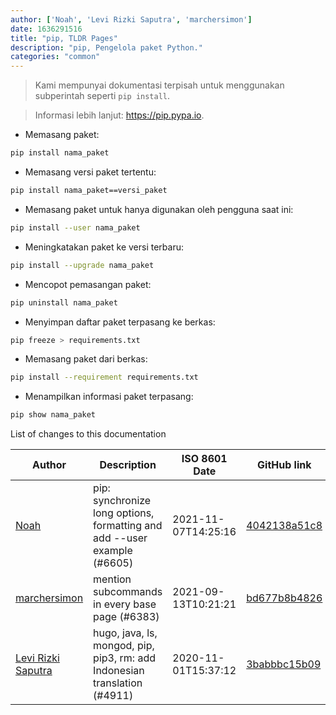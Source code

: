 ```yaml
---
author: ['Noah', 'Levi Rizki Saputra', 'marchersimon']
date: 1636291516
title: "pip, TLDR Pages"
description: "pip, Pengelola paket Python."
categories: "common"
---
```

> Kami mempunyai dokumentasi terpisah untuk menggunakan subperintah seperti `pip install`.

> Informasi lebih lanjut: <https://pip.pypa.io>.

- Memasang paket:

```bash
pip install nama_paket
```

- Memasang versi paket tertentu:

```bash
pip install nama_paket==versi_paket
```

- Memasang paket untuk hanya digunakan oleh pengguna saat ini:

```bash
pip install --user nama_paket
```

- Meningkatakan paket ke versi terbaru:

```bash
pip install --upgrade nama_paket
```

- Mencopot pemasangan paket:

```bash
pip uninstall nama_paket
```

- Menyimpan daftar paket terpasang ke berkas:

```bash
pip freeze > requirements.txt
```

- Memasang paket dari berkas:

```bash
pip install --requirement requirements.txt
```

- Menampilkan informasi paket terpasang:

```bash
pip show nama_paket
```
List of changes to this documentation


Author | Description | ISO 8601 Date | GitHub link
------|-----|-----|-----
[Noah](mailto:nbaltunian@gmail.com) | pip: synchronize long options, formatting and add --user example (#6605) | 2021-11-07T14:25:16 | [4042138a51c8](https://github.com/tldr-pages/tldr/commit/4042138a51c845a4fff7744f4c6ffc76cdc14e12)
[marchersimon](mailto:50295997+marchersimon@users.noreply.github.com) | mention subcommands in every base page (#6383) | 2021-09-13T10:21:21 | [bd677b8b4826](https://github.com/tldr-pages/tldr/commit/bd677b8b48260e301fb99fea794f4dc1458d1562)
[Levi Rizki Saputra](mailto:42236775+levirs565@users.noreply.github.com) | hugo, java, ls, mongod, pip, pip3, rm: add Indonesian translation (#4911) | 2020-11-01T15:37:12 | [3babbbc15b09](https://github.com/tldr-pages/tldr/commit/3babbbc15b093e75bde8b6f066af047dc0957f98)

